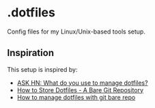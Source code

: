 # .dotfiles

Config files for my Linux/Unix-based tools setup.

## Inspiration

This setup is inspired by:
* [ASK HN: What do you use to manage dotfiles?](https://www.atlassian.com/git/tutorials/dotfiles)
* [How to Store Dotfiles - A Bare Git Repository](https://www.atlassian.com/git/tutorials/dotfiles)
* [How to manage dotfiles with git bare repo](https://coffeeaddict.dev/how-to-manage-dotfiles-with-git-bare-repo/)

